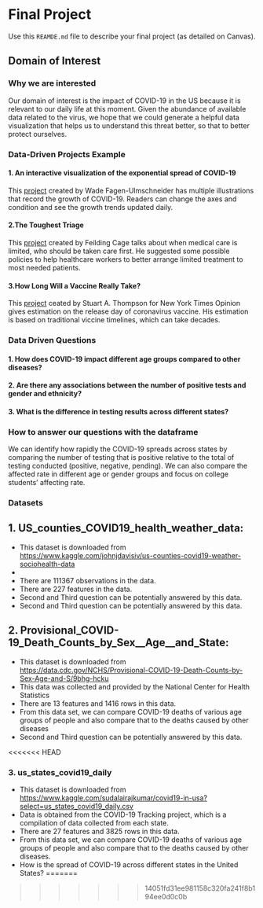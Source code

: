 # Final Project
Use this `REAMDE.md` file to describe your final project (as detailed on Canvas).
## Domain of Interest
### Why we are interested
Our domain of interest is the impact of COVID-19 in the US because it is relevant to our daily life at this moment. Given the abundance of available data related to the virus, we hope that we could generate a helpful data visualization that helps us to understand this threat better, so that to better protect ourselves.

### Data-Driven Projects Example
#### 1. An interactive visualization of the exponential spread of COVID-19
This [project](http://91-divoc.com/pages/covid-visualization/) created by Wade Fagen-Ulmschneider has multiple illustrations that record the growth of COVID-19. Readers can change the axes and condition and see the growth trends updated daily.

#### 2.The Toughest Triage
This [project](https://graphics.reuters.com/HEALTH-CORONAVIRUS/ETHICS/oakpezqllvr/) created by Feilding Cage talks about when medical care is limited, who should be taken care first. He suggested some possible policies to help healthcare workers to better arrange limited treatment to most needed patients.

#### 3.How Long Will a Vaccine Really Take?
This [project](https://www.nytimes.com/interactive/2020/04/30/opinion/coronavirus-covid-vaccine.html) ceated by Stuart A. Thompson for New York Times Opinion gives estimation on the release day of coronavirus vaccine. His estimation is based on traditional viccine timelines, which can take decades.

### Data Driven Questions
#### 1. How does COVID-19 impact different age groups compared to other diseases?
#### 2. Are there any associations between the number of positive tests and gender and ethnicity?
#### 3. What is the difference in testing results across different states?


### How to answer our questions with the dataframe
We can identify how rapidly the COVID-19 spreads across states by comparing the number of testing that is positive relative to the total of testing conducted (positive, negative, pending). We can also compare the affected rate in different age  or gender groups and focus on college students’ affecting rate.

### Datasets
## 1. US_counties_COVID19_health_weather_data:
- This dataset is downloaded from  https://www.kaggle.com/johnjdavisiv/us-counties-covid19-weather-sociohealth-data
-
- There are 111367 observations in the data.
- There are 227 features in the data.
- Second and Third question can be potentially answered by this data. 
- Second and Third question can be potentially answered by this data.

## 2. Provisional_COVID-19_Death_Counts_by_Sex__Age__and_State:
- This dataset is downloaded from https://data.cdc.gov/NCHS/Provisional-COVID-19-Death-Counts-by-Sex-Age-and-S/9bhg-hcku
- This data was collected and provided by the National Center for Health Statistics
- There are 13 features and 1416 rows in this data.
- From this data set, we can compare COVID-19 deaths of various age groups of people and also compare that to the deaths caused by other diseases
- Second and Third question can be potentially answered by this data.

<<<<<<< HEAD
### 3. us_states_covid19_daily
- This dataset is downloaded from https://www.kaggle.com/sudalairajkumar/covid19-in-usa?select=us_states_covid19_daily.csv
- Data is obtained from the COVID-19 Tracking project, which is a compilation of data collected from each state.
- There are 27 features and  3825 rows in this data.
- From this data set, we can compare COVID-19 deaths of various age groups of people and also compare that to the deaths caused by other diseases.
- How is the spread of COVID-19 across different states in the United States?
=======

>>>>>>> 14051fd31ee981158c320fa241f8b194ee0d0c0b
